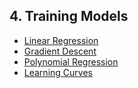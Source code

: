 ## 4. Training Models
- [Linear Regression](./linear_regression.ipynb)
- [Gradient Descent](./gradient_descent.ipynb)
- [Polynomial Regression](./polynomial_regression.ipynb)
- [Learning Curves](./learning_curves.ipynb)